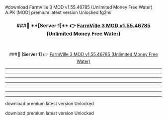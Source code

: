 #download FarmVille 3 MOD v1.55.46785 (Unlimited Money Free Water)  A.PK [MOD] premium latest version Unlocked fg2mi 



<div align="center">
<h3>###🔹 **[Server 1]** 👉 <a href="https://download1apk.web.app/">FarmVille 3 MOD v1.55.46785 (Unlimited Money Free Water) </a></h3><br>


###🔹 **[Server 1]** 👉 <a href="https://download1apk.web.app/">FarmVille 3 MOD v1.55.46785 (Unlimited Money Free Water) </a></h3>
</div>



----------------------------------------------------------

----------------------------------------------------------

----------------------------------------------------------

----------------------------------------------------------

----------------------------------------------------------

----------------------------------------------------------

----------------------------------------------------------

download premium latest version Unlocked

download premium latest version Unlocked
